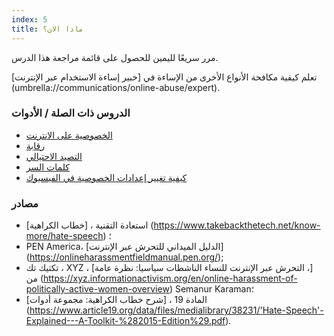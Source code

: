 ```yaml
---
index: 5
title: ماذا الان؟
---
```

مرر سريعًا لليمين للحصول على قائمة مراجعة هذا الدرس.

تعلم كيفية مكافحة الأنواع الأخرى من الإساءة في [خبير إساءة الاستخدام عبر الإنترنت] (umbrella://communications/online-abuse/expert).

### الدروس ذات الصلة / الأدوات

*   [الخصوصية على الانترنت](umbrella://communications/online-privacy)
* [رقابة](umbrella://communications/censorship)
*   [التصيد الاحتيالي](umbrella://communications/phishing)
*   [كلمات السر](umbrella://information/passwords)
*   [كيفية تغيير إعدادات الخصوصية في الفيسبوك](umbrella://tools/other/s_facebook.md)

### مصادر

*   استعادة التقنية ، [خطاب الكراهية] (https://www.takebackthetech.net/know-more/hate-speech) ؛
*   PEN America، [الدليل الميداني للتحرش عبر الإنترنت] (https://onlineharassmentfieldmanual.pen.org/);
*   تكتيك تك ، XYZ ، [التحرش عبر الإنترنت للنساء الناشطات سياسيا: نظرة عامة ،] من (https://xyz.informationactivism.org/en/online-harassment-of-politically-active-women-overview) Semanur Karaman؛
*   المادة 19 ، [شرح خطاب الكراهية: مجموعة أدوات] (https://www.article19.org/data/files/medialibrary/38231/'Hate-Speech'-Explained---A-Toolkit-%282015-Edition%29.pdf).